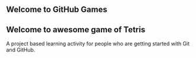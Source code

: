## Welcome to GitHub Games
## Welcome to awesome game of Tetris

A project based learning activity for people who are getting started with Git and GitHub.
